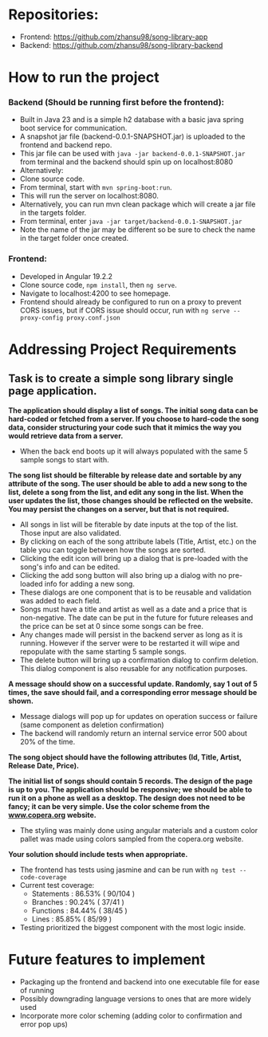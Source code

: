 # Repositories:
- Frontend: https://github.com/zhansu98/song-library-app
- Backend: https://github.com/zhansu98/song-library-backend

# How to run the project
 ### Backend (Should be running first before the frontend):
- Built in Java 23 and is a simple h2 database with a basic java spring boot service for communication.
- A snapshot jar file (backend-0.0.1-SNAPSHOT.jar) is uploaded to the frontend and backend repo.
- This jar file can be used with ```java -jar backend-0.0.1-SNAPSHOT.jar``` from terminal and the backend should spin up on localhost:8080
- Alternatively:
- Clone source code.
- From terminal, start with ```mvn spring-boot:run```.
- This will run the server on localhost:8080.
- Alternatively, you can run mvn clean package which will create a jar file in the targets folder.
- From terminal, enter ```java -jar target/backend-0.0.1-SNAPSHOT.jar```
- Note the name of the jar may be different so be sure to check the name in the target folder once created.

### Frontend:
- Developed in Angular 19.2.2
- Clone source code, ```npm install```, then ```ng serve```.
- Navigate to localhost:4200 to see homepage.
- Frontend should already be configured to run on a proxy to prevent CORS issues, but if CORS issue should occur, run with ```ng serve --proxy-config proxy.conf.json```


# Addressing Project Requirements

## Task is to create a simple song library single page application.

**The application should display a list of songs. The initial song data can be hard-coded or fetched from a
server. If you choose to hard-code the song data, consider structuring your code such that it mimics the
way you would retrieve data from a server.**
- When the back end boots up it will always populated with the same 5 sample songs to start with.

**The song list should be filterable by release date and sortable by any attribute of the song.
The user should be able to add a new song to the list, delete a song from the list, and edit any song in the list.
When the user updates the list, those changes should be reflected on the website. You may persist the
changes on a server, but that is not required.**
- All songs in list will be fiterable by date inputs at the top of the list. Those input are also validated.
- By clicking on each of the song attribute labels (Title, Artist, etc.) on the table you can toggle between how the songs are sorted.
- Clicking the edit icon will bring up a dialog that is pre-loaded with the song's info and can be edited.
- Clicking the add song button will also bring up a dialog with no pre-loaded info for adding a new song.
- These dialogs are one component that is to be reusable and validation was added to each field.
- Songs must have a title and artist as well as a date and a price that is non-negative. The date can be put in the future for future releases and the price can be set at 0 since some songs can be free.
- Any changes made will persist in the backend server as long as it is running. However if the server were to be restarted it will wipe and repopulate with the same starting 5 sample songs.
- The delete button will bring up a confirmation dialog to confirm deletion. This dialog component is also reusable for any notification purposes.

**A message should show on a successful update. Randomly, say 1 out of 5 times, the save should fail, and
a corresponding error message should be shown.**

- Message dialogs will pop up for updates on operation success or failure (same component as deletion confirmation)
- The backend will randomly return an internal service error 500 about 20% of the time.

**The song object should have the following attributes (Id, Title, Artist, Release Date, Price).**

**The initial list of songs should contain 5 records.
The design of the page is up to you. The application should be responsive; we should be able to run it on
a phone as well as a desktop. The design does not need to be fancy; it can be very simple. Use the color
scheme from the www.copera.org website.**

- The styling was mainly done using angular materials and a custom color pallet was made using colors sampled from the copera.org website.

**Your solution should include tests when appropriate.**

- The frontend has tests using jasmine and can be run with ```ng test --code-coverage```
- Current test coverage:
    - Statements   : 86.53% ( 90/104 )
    - Branches     : 90.24% ( 37/41 )
    - Functions    : 84.44% ( 38/45 )
    - Lines        : 85.85% ( 85/99 )
- Testing prioritized the biggest component with the most logic inside.

# Future features to implement
- Packaging up the frontend and backend into one executable file for ease of running
- Possibly downgrading language versions to ones that are more widely used
- Incorporate more color scheming (adding color to confirmation and error pop ups)